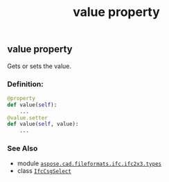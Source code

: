 ﻿---
title: value property
second_title: Aspose.CAD for Python via .NET API References
description: 
type: docs
weight: 30
url: /python-net/aspose.cad.fileformats.ifc.ifc2x3.types/ifccsgselect/value/
is_root: false
---

## value property


Gets or sets the value.
### Definition:
```python
@property
def value(self):
    ...
@value.setter
def value(self, value):
    ...
```

### See Also
* module [`aspose.cad.fileformats.ifc.ifc2x3.types`](../../)
* class [`IfcCsgSelect`](/cad/python-net/aspose.cad.fileformats.ifc.ifc2x3.types/ifccsgselect)
